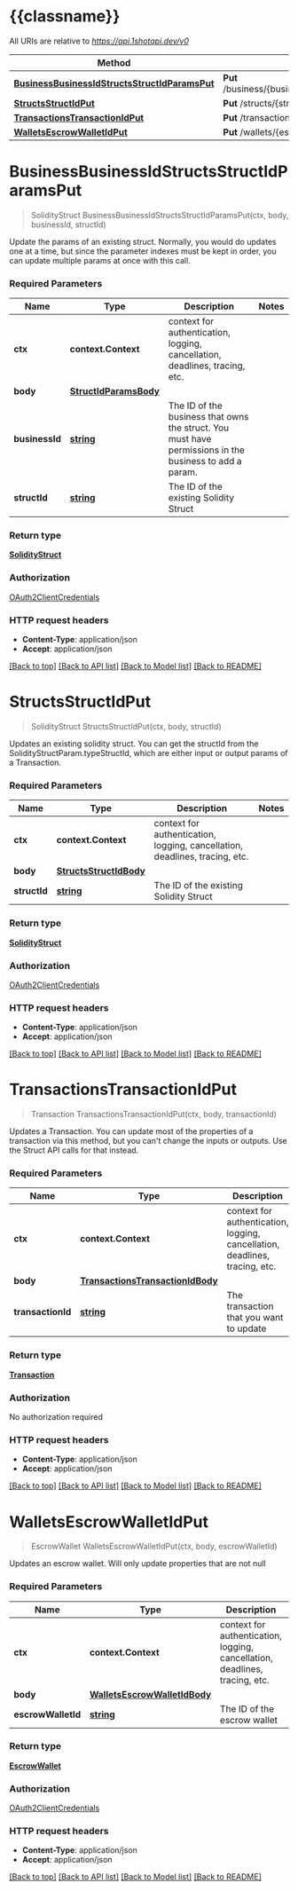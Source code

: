 # {{classname}}

All URIs are relative to *https://api.1shotapi.dev/v0*

Method | HTTP request | Description
------------- | ------------- | -------------
[**BusinessBusinessIdStructsStructIdParamsPut**](UpdateApi.md#BusinessBusinessIdStructsStructIdParamsPut) | **Put** /business/{businessId}/structs/{structId}/params | 
[**StructsStructIdPut**](UpdateApi.md#StructsStructIdPut) | **Put** /structs/{structId} | 
[**TransactionsTransactionIdPut**](UpdateApi.md#TransactionsTransactionIdPut) | **Put** /transactions/{transactionId} | 
[**WalletsEscrowWalletIdPut**](UpdateApi.md#WalletsEscrowWalletIdPut) | **Put** /wallets/{escrowWalletId} | 

# **BusinessBusinessIdStructsStructIdParamsPut**
> SolidityStruct BusinessBusinessIdStructsStructIdParamsPut(ctx, body, businessId, structId)


Update the params of an existing struct. Normally, you would do updates one at a time, but since the parameter indexes must be kept in order, you can update multiple params at once with this call.

### Required Parameters

Name | Type | Description  | Notes
------------- | ------------- | ------------- | -------------
 **ctx** | **context.Context** | context for authentication, logging, cancellation, deadlines, tracing, etc.
  **body** | [**StructIdParamsBody**](StructIdParamsBody.md)|  | 
  **businessId** | [**string**](.md)| The ID of the business that owns the struct. You must have permissions in the business to add a param. | 
  **structId** | [**string**](.md)| The ID of the existing Solidity Struct | 

### Return type

[**SolidityStruct**](SolidityStruct.md)

### Authorization

[OAuth2ClientCredentials](../README.md#OAuth2ClientCredentials)

### HTTP request headers

 - **Content-Type**: application/json
 - **Accept**: application/json

[[Back to top]](#) [[Back to API list]](../README.md#documentation-for-api-endpoints) [[Back to Model list]](../README.md#documentation-for-models) [[Back to README]](../README.md)

# **StructsStructIdPut**
> SolidityStruct StructsStructIdPut(ctx, body, structId)


Updates an existing solidity struct. You can get the structId from the SolidityStructParam.typeStructId, which are either input or output params of a Transaction.

### Required Parameters

Name | Type | Description  | Notes
------------- | ------------- | ------------- | -------------
 **ctx** | **context.Context** | context for authentication, logging, cancellation, deadlines, tracing, etc.
  **body** | [**StructsStructIdBody**](StructsStructIdBody.md)|  | 
  **structId** | [**string**](.md)| The ID of the existing Solidity Struct | 

### Return type

[**SolidityStruct**](SolidityStruct.md)

### Authorization

[OAuth2ClientCredentials](../README.md#OAuth2ClientCredentials)

### HTTP request headers

 - **Content-Type**: application/json
 - **Accept**: application/json

[[Back to top]](#) [[Back to API list]](../README.md#documentation-for-api-endpoints) [[Back to Model list]](../README.md#documentation-for-models) [[Back to README]](../README.md)

# **TransactionsTransactionIdPut**
> Transaction TransactionsTransactionIdPut(ctx, body, transactionId)


Updates a Transaction. You can update most of the properties of a transaction via this method, but you can't change the inputs or outputs. Use the Struct API calls for that instead.

### Required Parameters

Name | Type | Description  | Notes
------------- | ------------- | ------------- | -------------
 **ctx** | **context.Context** | context for authentication, logging, cancellation, deadlines, tracing, etc.
  **body** | [**TransactionsTransactionIdBody**](TransactionsTransactionIdBody.md)|  | 
  **transactionId** | [**string**](.md)| The transaction that you want to update | 

### Return type

[**Transaction**](Transaction.md)

### Authorization

No authorization required

### HTTP request headers

 - **Content-Type**: application/json
 - **Accept**: application/json

[[Back to top]](#) [[Back to API list]](../README.md#documentation-for-api-endpoints) [[Back to Model list]](../README.md#documentation-for-models) [[Back to README]](../README.md)

# **WalletsEscrowWalletIdPut**
> EscrowWallet WalletsEscrowWalletIdPut(ctx, body, escrowWalletId)


Updates an escrow wallet. Will only update properties that are not null

### Required Parameters

Name | Type | Description  | Notes
------------- | ------------- | ------------- | -------------
 **ctx** | **context.Context** | context for authentication, logging, cancellation, deadlines, tracing, etc.
  **body** | [**WalletsEscrowWalletIdBody**](WalletsEscrowWalletIdBody.md)|  | 
  **escrowWalletId** | [**string**](.md)| The ID of the escrow wallet | 

### Return type

[**EscrowWallet**](EscrowWallet.md)

### Authorization

[OAuth2ClientCredentials](../README.md#OAuth2ClientCredentials)

### HTTP request headers

 - **Content-Type**: application/json
 - **Accept**: application/json

[[Back to top]](#) [[Back to API list]](../README.md#documentation-for-api-endpoints) [[Back to Model list]](../README.md#documentation-for-models) [[Back to README]](../README.md)


